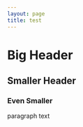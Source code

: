 ```yaml
---
layout: page
title: test
---
```


# Big Header

## Smaller Header

### Even Smaller

paragraph text
